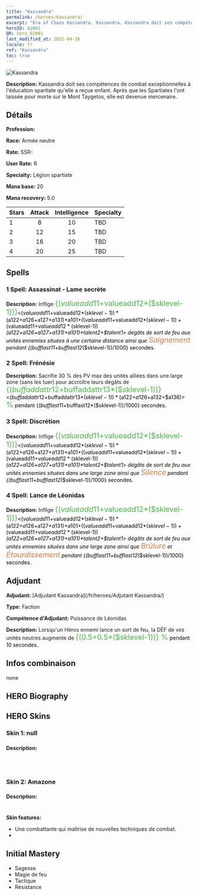 ```yaml
---
title: "Kassandra"
permalink: /heroes/Kassandra/
excerpt: "Era of Chaos Kassandra. Kassandra. Kassandra doit ses compétences de combat exceptionnelles à l'éducation spartiate qu'elle a reçue enfant. Après que les Spartiates l'ont laissée pour morte sur le Mont Taygetos, elle est devenue mercenaire."
heroID: 62001
QR: hero_62001
last_modified_at: 2021-04-16
locale: fr
ref: "Kassandra"
toc: true
---
```

  ![Kassandra](/images/h/h_kashandela.jpg)

 **Description:** Kassandra doit ses compétences de combat exceptionnelles à l'éducation spartiate qu'elle a reçue enfant. Après que les Spartiates l'ont laissée pour morte sur le Mont Taygetos, elle est devenue mercenaire.
## Détails
 **Profession:** 

 **Race:** Armée neutre

 **Rate:** SSR-

 **User Rate:** R

 **Specialty:** Légion spartiate

 **Mana base:** 20

 **Mana recovery:** 5.0


  | Stars   |     Attack     |  Intelligence  |      Specialty     |
  |---------|:---------------:|:---------------:|--------------------|
  |    1    | 8 | 10 | TBD |
  |    2    | 12 | 15 | TBD |
  |    3    | 16 | 20 | TBD |
  |    4    | 20 | 25 | TBD |

## Spells
### 1 Spell: Assassinat - Lame secrète
 **Description:** Inflige <span style="color: #48b946;font-size:20px">{($valueadd11+$valueadd12*($sklevel-1))}</span><span style="color: black"><($valueadd11+$valueadd12*($sklevel-1))*($a122+$a126+$a127+$a131)+$a101+(($valueadd11+$valueadd12*($sklevel-1))+($valueadd11+$valueadd12*($sklevel-1))*($a122+$a126+$a127+$a131)+$a101)*$talent2+$talent1> dégâts de sort de feu aux unités ennemies situées à une certaine distance ainsi que <span style="color: #e07c44;font-size:20px">Saignement</span><span style="color: black"> pendant {($bufflast11+$bufflast12*($sklevel-1))/1000} secondes.

### 2 Spell: Frénésie
 **Description:** Sacrifie 30 % des PV max des unités alliées dans une large zone (sans les tuer) pour accroître leurs dégâts de <span style="color: #48b946;font-size:20px">{($buffaddattr12+$buffaddattr13*($sklevel-1))}</span><span style="color: black"><($buffaddattr12+$buffaddattr13*($sklevel-1))*($a122+$a126+$a132+$a136)><span style="color: #48b946;font-size:20px"> %</span><span style="color: black"> pendant {($bufflast11+$bufflast12*($sklevel-1))/1000} secondes.

### 3 Spell: Discrétion
 **Description:** Inflige <span style="color: #48b946;font-size:20px">{($valueadd11+$valueadd12*($sklevel-1))}</span><span style="color: black"><($valueadd11+$valueadd12*($sklevel-1))*($a122+$a126+$a127+$a131)+$a101+(($valueadd11+$valueadd12*($sklevel-1))+($valueadd11+$valueadd12*($sklevel-1))*($a122+$a126+$a127+$a131)+$a101)*$talent2+$talent1> dégâts de sort de feu aux unités ennemies situées dans une large zone ainsi que <span style="color: #e07c44;font-size:20px">Silence</span><span style="color: black"> pendant {($bufflast11+$bufflast12*($sklevel-1))/1000} secondes.

### 4 Spell: Lance de Léonidas
 **Description:** Inflige <span style="color: #48b946;font-size:20px">{($valueadd11+$valueadd12*($sklevel-1))}</span><span style="color: black"><($valueadd11+$valueadd12*($sklevel-1))*($a122+$a126+$a127+$a131)+$a101+(($valueadd11+$valueadd12*($sklevel-1))+($valueadd11+$valueadd12*($sklevel-1))*($a122+$a126+$a127+$a131)+$a101)*$talent2+$talent1> dégâts de sort de feu aux unités ennemies situées dans une large zone ainsi que <span style="color: #e07c44;font-size:20px">Brûlure</span><span style="color: black"> et <span style="color: #e07c44;font-size:20px">Étourdissement</span><span style="color: black"> pendant {($bufflast11+$bufflast12*($sklevel-1))/1000} secondes.


## Adjudant

 **Adjudant:**  [Adjudant Kassandra](/fr/heroes/Adjutant Kassandra/) 

 **Type:**  Faction 

 **Compétence d'Adjudant:**  Puissance de Léonidas 

 **Description:** Lorsqu'un Héros ennemi lance un sort de feu, la DÉF de vos unités neutres augmente de <span style="color: #48b946;font-size:20px">{(0.5+0.5*($sklevel-1))} %</span><span style="color: black"> pendant 10 secondes.

## Infos combinaison

  none
## HERO Biography

## HERO Skins
### Skin 1: **null**

 **Description:** <span style="color: #ffffff;font-size:20px">Une personne mystérieuse d'un autre monde. Possède des compétences de combat extraordinaires.</span>


### Skin 2: **Amazone**

 **Description:** <span style="color: #ffffff;font-size:20px">Modifier votre style de combat de temps en temps ne peut pas vous faire de mal.</span>

 **Skin features:** 

   - Une combattante qui maîtrise de nouvelles techniques de combat.
   - 


## Initial Mastery
   - Sagesse
   - Magie de feu
   - Tactique
   - Résistance
